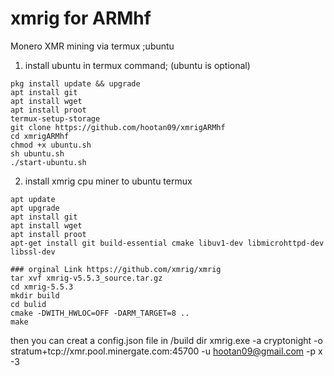 # xmrig for ARMhf 

Monero XMR mining via termux ;ubuntu

1. install ubuntu in termux
command;
(ubuntu is optional)
```shell
pkg install update && upgrade
apt install git
apt install wget
apt install proot
termux-setup-storage
git clone https://github.com/hootan09/xmrigARMhf
cd xmrigARMhf
chmod +x ubuntu.sh
sh ubuntu.sh
./start-ubuntu.sh

```

2. install xmrig cpu miner to ubuntu termux
```shell
apt update
apt upgrade
apt install git
apt install wget
apt install proot
apt-get install git build-essential cmake libuv1-dev libmicrohttpd-dev libssl-dev

### orginal Link https://github.com/xmrig/xmrig
tar xvf xmrig-v5.5.3_source.tar.gz
cd xmrig-5.5.3
mkdir build
cd bulid
cmake -DWITH_HWLOC=OFF -DARM_TARGET=8 ..
make
```
then you can creat a config.json file in /build dir
xmrig.exe -a cryptonight -o stratum+tcp://xmr.pool.minergate.com:45700 -u hootan09@gmail.com -p x -3

